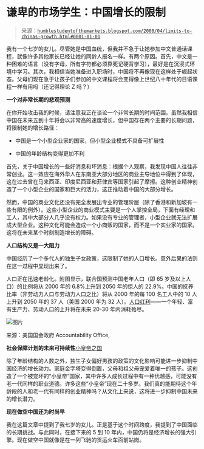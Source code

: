 <!--yml

类别：未分类

日期：2024-05-18 01:11:08

-->

# 谦卑的市场学生：中国增长的限制

> 来源：[`humblestudentofthemarkets.blogspot.com/2008/04/limits-to-chinas-growth.html#0001-01-01`](https://humblestudentofthemarkets.blogspot.com/2008/04/limits-to-chinas-growth.html#0001-01-01)

我有一个七岁的女儿。尽管她是中国血统，但我并不急于让她参加中文普通话课程，就像许多其他家长已经让她的同龄人报名一样。有两个原因。首先，中文是一种困难的语言（没有字母，所有字符都必须靠死记硬背学习），最好是在沉浸式环境中学习。其次，我相信当她准备进入职场时，中国将不再像现在这样处于崛起状态。父母们现在急于让孩子们参加的中文课程将会变得像上世纪八十年代的日语课程一样有用吗（还记得理论 Z 吗？）

**一个对非常长期的悲观预测**

在你开始攻击我的时候，请注意我正在谈论一个非常长期的时间范围。虽然我相信中国在未来五到十年将会以非常高的速度增长，但中国存在两个主要的长期问题，将限制她的增长路径：

+   中国是一个小型企业家的国家，但小型企业模式不具备可扩展性

+   中国的年龄结构变得更加不利

首先，关于中国增长的一些好消息和坏消息：根据个人观察，我发现中国人往往非常创业。这一效应在海外华人在东南亚大部分地区的商业主导地位中得到了体现，这在过去曾在马来西亚、印度尼西亚和菲律宾等国家引起了摩擦。这种创业精神创造了一个小型企业的国家和巨大的活力，这正推动着中国的大部分增长。

然而，中国的商业文化还没有完全发展出专业的管理阶层（除了香港和新加坡有一些有限的例外）。这些小型企业的商业模式主要是一个人掌控全局，下面有经理和工人，其中大部分人几乎没有权力。如果没有专业的管理者，小型企业就无法扩展成大型企业。这种文化可能会造成一个小商贩的国家，而不是一个实业家的国家。这将在未来某个时刻制造增长的障碍。

**人口结构又是一大阻力**

中国经历了一个多代人的独生子女政策，这限制了她的人口增长。意外后果的法则在这一过程中显现出来了。

人口正在迅速老龄化。附图显示，联合国预测中国老年人口（即 65 岁及以上人口）的比例将从 2000 年的 6.8%上升到 2050 年的惊人的 22.9%。中国的抚养比率（非劳动力人口与劳动力人口之比）将从 2000 年的每 100 名工人中的 10 人上升到 2050 年的 37 人（美国 2000 年为 32 人）。[人口红利](http://newsletters.worldbank.org/external/default/main?menuPK=571349&theSitePK=571341&contentMDK=20342969&pagePK=64133601&piPK=64129599)——一个年轻、富有生产力、劳动人口的上升将在未来 20-30 年内消耗殆尽。

![图片](https://blogger.googleusercontent.com/img/b/R29vZ2xl/AVvXsEiSBJUx3vaePfejAjrpmLa4rHB8NGoby_ya4D6YGU33vRupBm0Gr2_iDZrbl9X16XnEmd_iipDFLT0eChiqdtDhVa2Mic6kueVD3CGdzRw6sXgPLb-RowN7FX7iNAuFy0ScPTTKhI6fNzyh/s1600-h/Dependency+ratios.jpg)

来源：美国国会政府 Accountability Office,

**社会保障计划的未来可持续性**[小皇帝之国](http://161.203.16.2/cghome/2004/beijing04/beijing04.pdf)

除了年龄结构的人数之外，独生子女偏好男孩的政策的文化影响可能进一步抑制中国经济的增长动力。家庭金字塔变得倒置，父母和祖父母宠爱着唯一的孩子。这创造了一个被宠坏的“小皇帝”国家，其中许多人成长过程中有一种优越感，可能没有老一代同样的职业道德。许多这些“小皇帝”现在二十多岁。我们真的能期待这个年龄段的人和老一代有同样的创业精神吗？从文化上来说，这将进一步抑制中国未来的增长潜力。

**现在做空中国还为时尚早**

我在这篇文章中提到了我七岁的女儿。正是基于这个时间跨度，我提到了中国面临的长期挑战。与此同时，在接下来的 5 到 10 年内，中国仍将是经济增长的强大引擎。现在做空中国就像是在一列飞驰的货运火车面前站岗。
